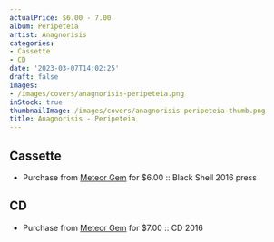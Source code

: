 ```yaml
---
actualPrice: $6.00 - 7.00
album: Peripeteia
artist: Anagnorisis
categories:
- Cassette
- CD
date: '2023-03-07T14:02:25'
draft: false
images:
- /images/covers/anagnorisis-peripeteia.png
inStock: true
thumbnailImage: /images/covers/anagnorisis-peripeteia-thumb.png
title: Anagnorisis - Peripeteia
---
```


## Cassette
* Purchase from [Meteor Gem](https://meteor-gem.com/products/anagnorisis-peripeteia-cassette) for $6.00 :: Black Shell 2016 press
## CD
* Purchase from [Meteor Gem](https://meteor-gem.com/products/anagnorisis-peripeteia-cd) for $7.00 :: CD 2016
